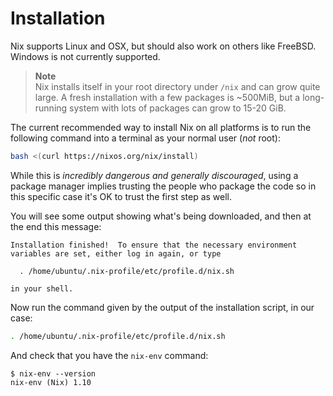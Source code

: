 # Installation

Nix supports Linux and OSX, but should also work on others like FreeBSD. Windows is not currently supported.


> **Note** <br>Nix installs itself in your root directory under `/nix` and can grow quite large. A fresh installation with a few packages is ~500MiB, but a long-running system with lots of packages can grow to 15-20 GiB.

The current recommended way to install Nix on all platforms is to run the following command into a terminal as your normal user (*not* root):

```bash
bash <(curl https://nixos.org/nix/install)
```

While this is *incredibly dangerous and generally discouraged*, using a package manager implies trusting the people who package the code so in this specific case it's OK to trust the first step as well.


You will see some output showing what's being downloaded, and then at the end this message:

```
Installation finished!  To ensure that the necessary environment
variables are set, either log in again, or type

  . /home/ubuntu/.nix-profile/etc/profile.d/nix.sh

in your shell.
```

Now run the command given by the output of the installation script, in
our case:

```bash
. /home/ubuntu/.nix-profile/etc/profile.d/nix.sh
```

And check that you have the `nix-env` command:

```
$ nix-env --version
nix-env (Nix) 1.10
```
